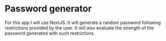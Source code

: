 # Password generator
For this app I will use NextJS. It will generate a random password following restrictions provided by the user. It will also evaluate the strength of the password generated with such restrictions.